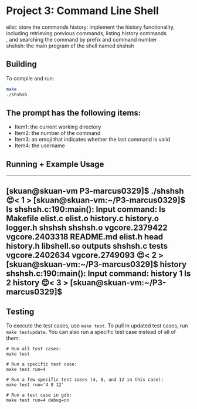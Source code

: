 # Project 3: Command Line Shell

elist: store the commands
history: implement the history functionality, including retrieving previous commands, listing history commands  
, and searching the command by prefix and command number  
shshsh: the main program of the shell named shshsh

## Building

To compile and run:

```bash
make
./shshsh
```

## The prompt has the following items:  

* Item1: the current working directory  
* Item2: the number of the command  
* Item3: an emoji that indicates whether the last command is valid  
* Item4: the username   

## Running + Example Usage  

----------------------------------------------------------------------------------------------------------------------
[skuan@skuan-vm P3-marcus0329]$ ./shshsh
😍< 1 > [skuan@skuan-vm:~/P3-marcus0329]$ ls
shshsh.c:190:main(): Input command: ls
Makefile   elist.c  elist.o  history.c  history.o    logger.h  shshsh    shshsh.o  vgcore.2379422  vgcore.2403318
README.md  elist.h  head     history.h  libshell.so  outputs   shshsh.c  tests     vgcore.2402634  vgcore.2749093
😍< 2 > [skuan@skuan-vm:~/P3-marcus0329]$ history
shshsh.c:190:main(): Input command: history
1 ls
2 history
😍< 3 > [skuan@skuan-vm:~/P3-marcus0329]$ 
----------------------------------------------------------------------------------------------------------------------

## Testing

To execute the test cases, use `make test`. To pull in updated test cases, run `make testupdate`. You can also run a specific test case instead of all of them:

```
# Run all test cases:
make test

# Run a specific test case:
make test run=4

# Run a few specific test cases (4, 8, and 12 in this case):
make test run='4 8 12'

# Run a test case in gdb:
make test run=4 debug=on
```

